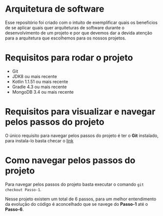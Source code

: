 # Arquitetura de software

Esse repositório foi criado com o intuito de exemplificar quais os beneficios de
se aplicar quais quer arquiteturas de software durante o desenvolvimento de um
projeto e por que devemos dar a devida atenção para a arquitetura que escolhemos
para os nossos projetos.

# Requisitos para rodar o projeto

* Git
* JDK8 ou mais recente
* Kotlin 1.1.51 ou mais recente
* Gradle 4.3 ou mais recente
* MongoDB 3.4 ou mais recente

# Requisitos para visualizar e navegar pelos passos do projeto

O único requisito para navegar pelos passos do projeto é ter o **Git** instalado, para instala-lo basta checar o [link](https://git-scm.com/book/pt-br/v1/Primeiros-passos-Instalando-Git)

# Como navegar pelos passos do projeto

Para navegar pelos passos do projeto basta executar o comando
```git checkout Passo-1```.

Nesse projeto existem um total de 6 passos, para um melhor entendimento da evolução
do código é aconcelhado que se navege do **Passo-1** até o **Passo-6**.
